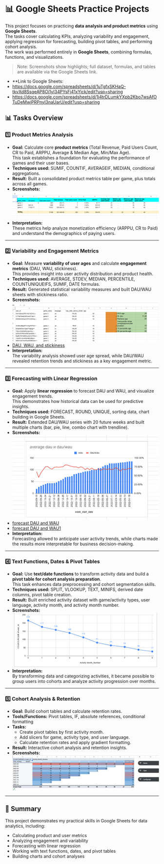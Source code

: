 # 📊 Google Sheets Practice Projects

This project focuses on practicing **data analysis and product metrics** using **Google Sheets**.  
The tasks cover calculating KPIs, analyzing variability and engagement, applying regression for forecasting, building pivot tables, and performing cohort analysis.  
The work was performed entirely in **Google Sheets**, combining formulas, functions, and visualizations.  


> Note: Screenshots show highlights; full dataset, formulas, and tables are available via the Google Sheets link.
- **Link to Google Sheets:
- https://docs.google.com/spreadsheets/d/1uTgfxSKHaQ-tkvXd8SsqeAP8Oi1yI34PYsFj41xYick/edit?usp=sharing
- https://docs.google.com/spreadsheets/d/1i4trDLumkYXpb2Kbo7wsAfOTuDeMwjPRPnyI3naUarU/edit?usp=sharing
 

## 📊 Tasks Overview  

### 1️⃣ Product Metrics Analysis
- **Goal:** Calculate core **product metrics** (Total Revenue, Paid Users Count, CR to Paid, ARPPU, Average & Median Age, Min/Max Age).  
This task establishes a foundation for evaluating the performance of games and their user bases.  
- **Techniques used:** SUMIF, COUNTIF, AVERAGEIF, MEDIAN, conditional aggregations.  
- **Result:** Built a consolidated product metrics table per game, plus totals across all games.  
- **Screenshots:** ![Product Metrics](assets/task1.png)
- **Interpretation:**  
These metrics help analyze monetization efficiency (ARPPU, CR to Paid) and understand the demographics of paying users.  

---

### 2️⃣ Variability and Engagement Metrics  
- **Goal:** Measure **variability of user ages** and calculate **engagement metrics** (DAU, WAU, stickiness).  
This provides insight into user activity distribution and product health.  
- **Techniques used:** AVERAGE, STDEV, MEDIAN, PERCENTILE, COUNTUNIQUEIFS, SUMIF, DATE formulas.  
- **Result:** Generated statistical variability measures and built DAU/WAU sheets with stickiness ratio.  
- **Screenshots:** ![Engagement Analysis](assets/task2.png)
- [DAU, WAU, and stickiness](assets/task2.1.png)
- **Interpretation:**  
The variability analysis showed user age spread, while DAU/WAU revealed retention trends and stickiness as a key engagement metric.  

---

### 3️⃣ Forecasting with Linear Regression  
- **Goal:** Apply **linear regression** to forecast DAU and WAU, and visualize engagement trends.  
This demonstrates how historical data can be used for predictive insights.  
- **Techniques used:** FORECAST, ROUND, UNIQUE, sorting data, chart building in Google Sheets.  
- **Result:** Extended DAU/WAU series with 20 future weeks and built multiple charts (bar, pie, line, combo chart with trendline).  
- **Screenshots:** ![combo chart](assets/task3.png)
- [forecast DAU and WAU](assets/task3.1.png)
- [forecast DAU and WAU1](assets/task3.2.png)
- **Interpretation:**  
Forecasting allowed to anticipate user activity trends, while charts made the results more interpretable for business decision-making.  

---

### 4️⃣ Text Functions, Dates & Pivot Tables
- **Goal:** Use **text/date functions** to transform activity data and build a **pivot table for cohort analysis preparation**.  
This task enhances data preprocessing and cohort segmentation skills.  
- **Techniques used:** SPLIT, VLOOKUP, TEXT, MINIFS, derived date columns, pivot table creation.  
- **Result:** Built enriched activity dataset with game/activity types, user language, activity month, and activity month number.  
- **Screenshots:** ![line charts](assets/task4.png)
- **Interpretation:**  
By transforming data and categorizing activities, it became possible to group users into cohorts and analyze activity progression over months.  

---

### 5️⃣ Cohort Analysis & Retention
- **Goal:** Build cohort tables and calculate retention rates.
- **Tools/Functions:** Pivot tables, IF, absolute references, conditional formatting
- **Tasks:** 
  - Create pivot tables by first activity month.
  - Add slicers for game, activity type, and user language.
  - Calculate retention rates and apply gradient formatting.
- **Result:** Interactive cohort analysis and retention insights.
- **Screenshots:** ![cohort table](assets/task5.png)

---

## 📌 Summary
This project demonstrates my practical skills in Google Sheets for data analytics, including:  
- Calculating product and user metrics  
- Analyzing engagement and variability  
- Forecasting with linear regression  
- Working with text functions, dates, and pivot tables  
- Building charts and cohort analyses
